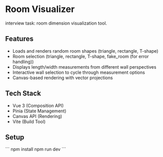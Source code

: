 # Room Visualizer
interview task: room dimension visualization tool.

## Features
- Loads and renders random room shapes (triangle, rectangle, T-shape)
- Room selection (triangle, rectangle, T-shape, fake_room (for error handling))
- Displays length/width measurements from different wall perspectives
- Interactive wall selection to cycle through measurement options
- Canvas-based rendering with vector projections

## Tech Stack
- Vue 3 (Composition API)
- Pinia (State Management)
- Canvas API (Rendering)
- Vite (Build Tool)

## Setup
\`\`\`
npm install
npm run dev
\`\`\`